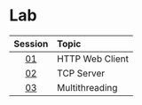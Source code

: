 # Lab

|  Session  | Topic           |
| :-------: | :-------------- |
| [01](01/) | HTTP Web Client |
| [02](02/) | TCP Server      |
| [03](03/) | Multithreading  |
